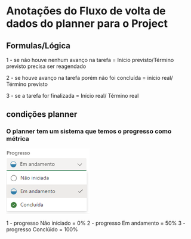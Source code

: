 # Anotações do Fluxo de volta de dados do planner para o Project

<!-- Contexto em si -->

## Formulas/Lógica

1 -  se não houve nenhum avanço na tarefa = Início previsto/Término previsto precisa ser reagendado

2 - se houve avanço na tarefa porém não foi concluída = início real/ Término previsto

3 - se a tarefa for finalizada = Início real/ Término real

<!-- como o planner funciona -->

## condições planner

### O planner tem um sistema que temos o progresso como métrica 
![Alt text](image.png)

1 - progresso Não iníciado = 0%
2 - progresso Em andamento = 50%
3 - progresso Conclúido = 100%

